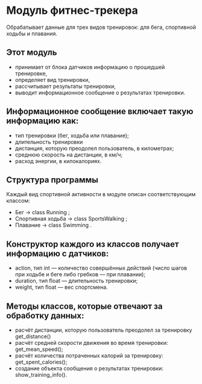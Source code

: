 # Модуль фитнес-трекера
Обрабатывает данные для трех видов тренировок:
для бега, спортивной ходьбы и плавания.

## Этот модуль
- принимает от блока датчиков информацию о прошедшей тренировке,
- определяет вид тренировки,
- рассчитывает результаты тренировки,
- выводит информационное сообщение о результатах тренировки.

## Информационное сообщение включает такую информацию как:
- тип тренировки (бег, ходьба или плавание);
- длительность тренировки
- дистанция, которую преодолел пользователь, в километрах;
- среднюю скорость на дистанции, в км/ч;
- расход энергии, в килокалориях.

## Структура программы
Каждый вид спортивной активности в модуле описан соответствующим классом:
- Бег → class Running ;
- Спортивная ходьба → class SportsWalking ;
- Плавание → class Swimming .

## Конструктор каждого из классов получает информацию с датчиков:
- action, тип int — количество совершённых действий (число шагов
при ходьбе и беге либо гребков — при плавании);
- duration, тип float — длительность тренировки;
- weight, тип float — вес спортсмена.

## Методы классов, которые отвечают за обработку данных:
- расчёт дистанции, которую пользователь преодолел за тренировку get_distance()
- расчёт средней скорости движения во время тренировки: get_mean_speed();
- расчёт количества потраченных калорий за тренировку: get_spent_calories();
- создание объекта сообщения о результатах тренировки: show_training_info().
